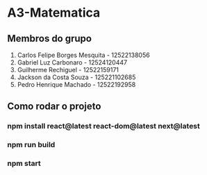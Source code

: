 # A3-Matematica

## Membros do grupo
1. Carlos Felipe Borges Mesquita - 12522138056
2. Gabriel Luz Carbonaro - 12524120447
3. Guilherme Rechiguel - 12522159171
4. Jackson da Costa Souza - 125221102685
5. Pedro Henrique Machado - 12522192958

## Como rodar o projeto

### npm install react@latest react-dom@latest next@latest

### npm run build

### npm start
